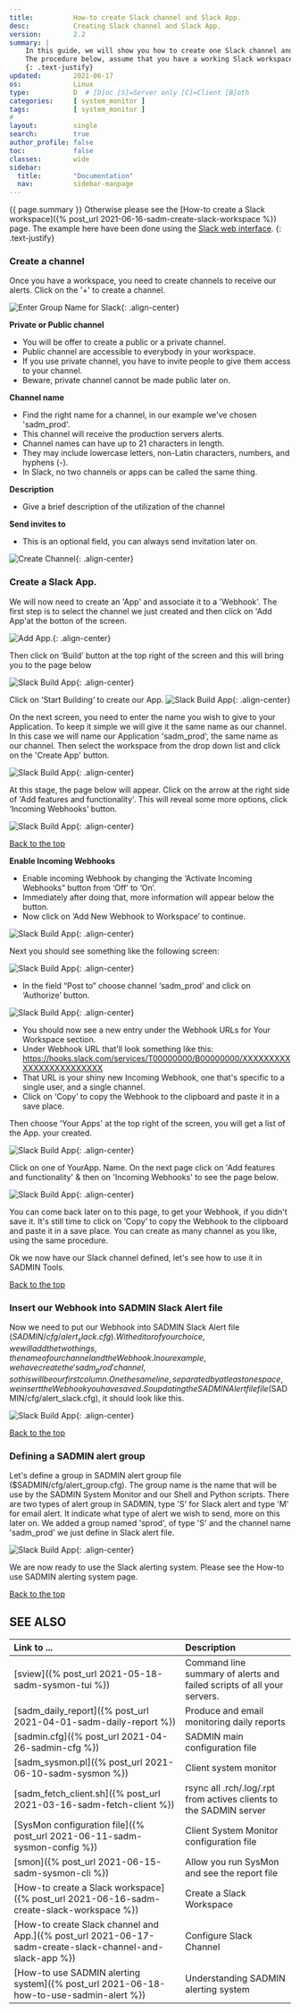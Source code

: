 ```yaml
---
title:          How-to create Slack channel and Slack App.
desc:           Creating Slack channel and Slack App.
version:        2.2
summary: |         
    In this guide, we will show you how to create one Slack channel and how to use it in SADMIN ecosystem.
    The procedure below, assume that you have a working Slack workspace.
    {: .text-justify}
updated:        2021-06-17
os:             Linux
type:           D  # [D]oc [S]=Server only [C]=Client [B]oth
categories:     [ system_monitor ] 
tags:           [ system_monitor ] 
#
layout:         single
search:         true
author_profile: false
toc:            false
classes:        wide
sidebar:
  title:        "Documentation"
  nav:          sidebar-manpage
---
```

<a id="top_of_page"></a>
{{ page.summary }} 
 Otherwise please see the [How-to create a Slack workspace]({% post_url 2021-06-16-sadm-create-slack-workspace %}) page. The example here have been done using the [Slack web interface](https://slack.com/signin#/signin). 
{: .text-justify}


### Create a channel

Once you have a workspace, you need to create channels to receive our alerts.
Click on the '+' to create a channel. 

![Enter Group Name for Slack](/assets/img/sadm_slack/slack_create_channel_00.png){: .align-center} 


**Private or Public channel**
- You will be offer to create a public or a private channel.
- Public channel are accessible to everybody in your workspace.
- If you use private channel, you have to invite people to give them access to your channel.
- Beware, private channel cannot be made public later on.

**Channel name**
- Find the right name for a channel, in our example we've chosen 'sadm_prod'.
- This channel will receive the production servers alerts.
- Channel names can have up to 21 characters in length.
- They may include lowercase letters, non-Latin characters, numbers, and hyphens (-).
- In Slack, no two channels or apps can be called the same thing.

**Description**
- Give a brief description of the utilization of the channel

**Send invites to**
- This is an optional field, you can always send invitation later on. 

![Create Channel](/assets/img/sadm_slack/slack_create_channel_04.png){: .align-center} 



### Create a Slack App.

We will now need to create an 'App' and associate it to a 'Webhook'.
The first step is to select the channel we just created and then click on 'Add App'at the botton of the screen. 

![Add App.](/assets/img/sadm_slack/slack_create_channel_08.png){: .align-center} 


Then click on ‘Build’ button at the top right of the screen and this will bring you to the page below 

![Slack Build App](/assets/img/sadm_slack/slack_create_channel_12.png){: .align-center} 

Click on ‘Start Building’ to create our App. 
![Slack Build App](/assets/img/sadm_slack/slack_create_channel_16.png){: .align-center} 



On the next screen, you need to enter the name you wish to give to your Application.
To keep it simple we will give it the same name as our channel.
In this case we will name our Application 'sadm_prod', the same name as our channel.
Then select the workspace from the drop down list and click on the 'Create App' button. 

![Slack Build App](/assets/img/sadm_slack/slack_create_channel_20.png){: .align-center} 


At this stage, the page below will appear.
Click on the arrow at the right side of 'Add features and functionality'.
This will reveal some more options, click ‘Incoming Webhooks’ button. 

![Slack Build App](/assets/img/sadm_slack/slack_create_channel_24.png){: .align-center} 


[Back to the top](#top_of_page)


**Enable Incoming Webhooks**

- Enable incoming Webhook by changing the ‘Activate Incoming Webhooks” button from ‘Off’ to ‘On’.
- Immediately after doing that, more information will appear below the button.
- Now click on ‘Add New Webhook to Workspace’ to continue. 

![Slack Build App](/assets/img/sadm_slack/slack_create_channel_28.png){: .align-center} 


Next you should see something like the following screen: 

![Slack Build App](/assets/img/sadm_slack/slack_create_channel_29.png){: .align-center} 


- In the field “Post to” choose channel ‘sadm_prod’ and click on ‘Authorize’ button. 

![Slack Build App](/assets/img/sadm_slack/slack_create_channel_32.png){: .align-center} 

- You should now see a new entry under the Webhook URLs for Your Workspace section.
- Under Webhook URL that'll look something like this:
   https://hooks.slack.com/services/T00000000/B00000000/XXXXXXXXXXXXXXXXXXXXXXXX
- That URL is your shiny new Incoming Webhook, one that's specific to a single user, and a single channel.
- Click on ‘Copy’ to copy the Webhook to the clipboard and paste it in a save place.

Then choose 'Your Apps' at the top right of the screen, you will get a list of the App. your created. 

![Slack Build App](/assets/img/sadm_slack/slack_create_channel_36.png){: .align-center} 

Click on one of YourApp. Name.
On the next page click on 'Add features and functionality' & then on 'Incoming Webhooks' to see the page below. 

![Slack Build App](/assets/img/sadm_slack/slack_create_channel_40.png){: .align-center} 

You can come back later on to this page, to get your Webhook, if you didn't save it.
It's still time to click on ‘Copy’ to copy the Webhook to the clipboard and paste it in a save place.
You can create as many channel as you like, using the same procedure.

Ok we now have our Slack channel defined, let's see how to use it in SADMIN Tools.


[Back to the top](#top_of_page)


### Insert our Webhook into SADMIN Slack Alert file

Now we need to put our Webhook into SADMIN Slack Alert file ($SADMIN/cfg/alert_slack.cfg).
With editor of your choice, we will add the two things, the name of our channel and the Webhook.
In our example, we have create the 'sadm_prod' channel, so this will be our first column.
One the same line, separated by at least one space, we insert the Webhook you have saved.
So updating the SADMIN Alert file file ($SADMIN/cfg/alert_slack.cfg), it should look like this. 

![Slack Build App](/assets/img/sadm_slack/file_alert_slack.png){: .align-center} 


[Back to the top](#top_of_page)


### Defining a SADMIN alert group

Let's define a group in SADMIN alert group file ($SADMIN/cfg/alert_group.cfg).
The group name is the name that will be use by the SADMIN System Monitor and our Shell and Python scripts.
There are two types of alert group in SADMIN, type 'S' for Slack alert and type 'M' for email alert.
It indicate what type of alert we wish to send, more on this later on.
We added a group named 'sprod', of type 'S' and the channel name 'sadm_prod' we just define in Slack alert file. 

![Slack Build App](/assets/img/sadm_slack/file_alert_group.png){: .align-center} 


We are now ready to use the Slack alerting system.
Please see the How-to use SADMIN alerting system page. 


[Back to the top](#top_of_page)







<a id="seealso"></a>
## SEE ALSO

| Link to ...| Description |  
| :--- | :--- |  
| [sview]({% post_url 2021-05-18-sadm-sysmon-tui %})                   |  Command line summary of alerts and failed scripts of all your servers.  
| [sadm_daily_report]({% post_url 2021-04-01-sadm-daily-report %})                  | Produce and email monitoring daily reports
| [sadmin.cfg]({% post_url 2021-04-26-sadmin-cfg %})                                | SADMIN main configuration file   
| [sadm_sysmon.pl]({% post_url 2021-06-10-sadm-sysmon %})                           | Client system monitor   
| [sadm_fetch_client.sh]({% post_url 2021-03-16-sadm-fetch-client %})               | rsync all .rch/.log/.rpt from actives clients to the SADMIN server  
| [SysMon configuration file]({% post_url 2021-06-11-sadm-sysmon-config %})         | Client System Monitor configuration file     
| [smon]({% post_url 2021-06-15-sadm-sysmon-cli %})|   Allow you run SysMon and see the report file |   
| [How-to create a Slack workspace]({% post_url 2021-06-16-sadm-create-slack-workspace %}) | Create a Slack Workspace |    
| [How-to create Slack channel and App.]({% post_url 2021-06-17-sadm-create-slack-channel-and-slack-app %}) | Configure Slack Channel |   
| [How-to use SADMIN alerting system]({% post_url 2021-06-18-how-to-use-sadmin-alert %}) | Understanding SADMIN alerting system |  